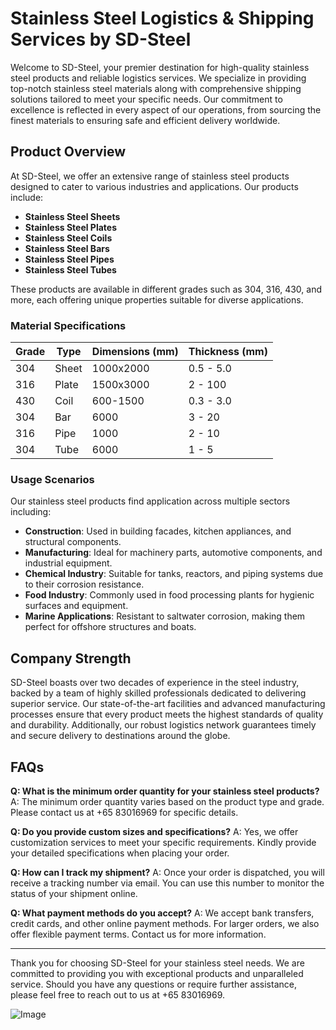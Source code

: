 # Stainless Steel Logistics & Shipping Services by SD-Steel

Welcome to SD-Steel, your premier destination for high-quality stainless steel products and reliable logistics services. We specialize in providing top-notch stainless steel materials along with comprehensive shipping solutions tailored to meet your specific needs. Our commitment to excellence is reflected in every aspect of our operations, from sourcing the finest materials to ensuring safe and efficient delivery worldwide.

## Product Overview

At SD-Steel, we offer an extensive range of stainless steel products designed to cater to various industries and applications. Our products include:

- **Stainless Steel Sheets**
- **Stainless Steel Plates**
- **Stainless Steel Coils**
- **Stainless Steel Bars**
- **Stainless Steel Pipes**
- **Stainless Steel Tubes**

These products are available in different grades such as 304, 316, 430, and more, each offering unique properties suitable for diverse applications.

### Material Specifications

| Grade | Type         | Dimensions (mm) | Thickness (mm) |
|-------|--------------|-----------------|----------------|
| 304   | Sheet        | 1000x2000       | 0.5 - 5.0      |
| 316   | Plate        | 1500x3000       | 2 - 100        |
| 430   | Coil         | 600-1500        | 0.3 - 3.0      |
| 304   | Bar          | 6000           | 3 - 20         |
| 316   | Pipe         | 1000           | 2 - 10         |
| 304   | Tube         | 6000           | 1 - 5          |

### Usage Scenarios

Our stainless steel products find application across multiple sectors including:

- **Construction**: Used in building facades, kitchen appliances, and structural components.
- **Manufacturing**: Ideal for machinery parts, automotive components, and industrial equipment.
- **Chemical Industry**: Suitable for tanks, reactors, and piping systems due to their corrosion resistance.
- **Food Industry**: Commonly used in food processing plants for hygienic surfaces and equipment.
- **Marine Applications**: Resistant to saltwater corrosion, making them perfect for offshore structures and boats.

## Company Strength

SD-Steel boasts over two decades of experience in the steel industry, backed by a team of highly skilled professionals dedicated to delivering superior service. Our state-of-the-art facilities and advanced manufacturing processes ensure that every product meets the highest standards of quality and durability. Additionally, our robust logistics network guarantees timely and secure delivery to destinations around the globe.

## FAQs

**Q: What is the minimum order quantity for your stainless steel products?**
A: The minimum order quantity varies based on the product type and grade. Please contact us at +65 83016969 for specific details.

**Q: Do you provide custom sizes and specifications?**
A: Yes, we offer customization services to meet your specific requirements. Kindly provide your detailed specifications when placing your order.

**Q: How can I track my shipment?**
A: Once your order is dispatched, you will receive a tracking number via email. You can use this number to monitor the status of your shipment online.

**Q: What payment methods do you accept?**
A: We accept bank transfers, credit cards, and other online payment methods. For larger orders, we also offer flexible payment terms. Contact us for more information.

---

Thank you for choosing SD-Steel for your stainless steel needs. We are committed to providing you with exceptional products and unparalleled service. Should you have any questions or require further assistance, please feel free to reach out to us at +65 83016969.

![Image](https://github.com/user-attachments/assets/2567258e-e124-4816-932d-1809bd27ef0b)
